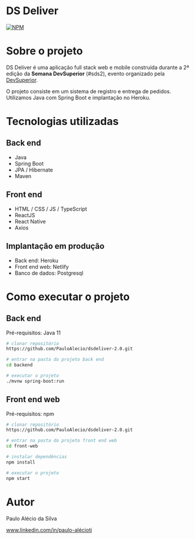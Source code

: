 # DS Deliver 
[![NPM](https://img.shields.io/npm/l/react)](https://github.com/PauloAlecio/dsdeliver-2.0/blob/main/LICENSE) 

# Sobre o projeto



DS Deliver é uma aplicação full stack web e mobile construída durante a 2ª edição da **Semana DevSuperior** (#sds2), evento organizado pela [DevSuperior](https://devsuperior.com "Site da DevSuperior").

O projeto consiste em um sistema de registro e entrega de pedidos. Utilizamos Java com Spring Boot e implantação no Heroku.



# Tecnologias utilizadas
## Back end
- Java
- Spring Boot
- JPA / Hibernate
- Maven
## Front end
- HTML / CSS / JS / TypeScript
- ReactJS
- React Native
- Axios
## Implantação em produção
- Back end: Heroku
- Front end web: Netlify
- Banco de dados: Postgresql

# Como executar o projeto

## Back end
Pré-requisitos: Java 11

```bash
# clonar repositório
https://github.com/PauloAlecio/dsdeliver-2.0.git

# entrar na pasta do projeto back end
cd backend

# executar o projeto
./mvnw spring-boot:run
```

## Front end web
Pré-requisitos: npm

```bash
# clonar repositório
https://github.com/PauloAlecio/dsdeliver-2.0.git

# entrar na pasta do projeto front end web
cd front-web

# instalar dependências
npm install

# executar o projeto
npm start
```

# Autor

Paulo Alécio da Silva

www.linkedin.com/in/paulo-alécioti


